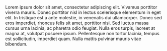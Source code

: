Lorem ipsum dolor sit amet, consectetur adipiscing elit. Vivamus porttitor viverra mauris. Donec porttitor nisl in lectus scelerisque elementum in eget elit. In tristique est a ante molestie, in venenatis dui ullamcorper. Donec sed eros imperdiet, rhoncus felis sit amet, porttitor nisi. Sed luctus massa cursus urna lacinia, ac pharetra odio feugiat. Nulla eros turpis, laoreet at magna at, volutpat posuere ipsum. Pellentesque non tortor lacinia, tempus est sollicitudin, imperdiet quam. Nulla mattis pulvinar mauris vitae bibendum.


